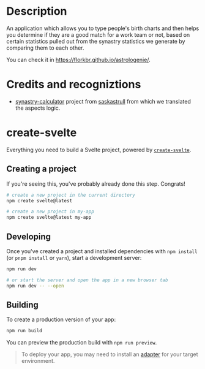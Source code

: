 # Description

An application which allows you to type people's birth charts and then helps you determine if they are a good match
for a work team or not, based on certain statistics pulled out from the synastry statistics we generate by comparing
them to each other.

You can check it in https://florkbr.github.io/astrologenie/.

# Credits and recogniztions

* [synastry-calculator](https://github.com/saskastrull/synastry-calculator) project from [saskastrull](https://github.com/saskastrull)
from which we translated the aspects logic.

# create-svelte

Everything you need to build a Svelte project, powered by [`create-svelte`](https://github.com/sveltejs/kit/tree/master/packages/create-svelte).

## Creating a project

If you're seeing this, you've probably already done this step. Congrats!

```bash
# create a new project in the current directory
npm create svelte@latest

# create a new project in my-app
npm create svelte@latest my-app
```

## Developing

Once you've created a project and installed dependencies with `npm install` (or `pnpm install` or `yarn`), start a development server:

```bash
npm run dev

# or start the server and open the app in a new browser tab
npm run dev -- --open
```

## Building

To create a production version of your app:

```bash
npm run build
```

You can preview the production build with `npm run preview`.

> To deploy your app, you may need to install an [adapter](https://kit.svelte.dev/docs/adapters) for your target environment.
